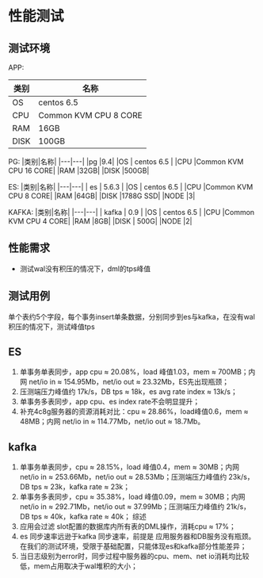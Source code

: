 # 性能测试

## 测试环境

APP:

|类别|名称|
|---|---|
|OS       | centos 6.5 |
|CPU      |Common KVM CPU 8 CORE|
|RAM      |16GB|
|DISK     |100GB|

PG:
|类别|名称|
|---|---|
|pg    |9.4|
|OS       | centos 6.5 |
|CPU      |Common KVM CPU 16 CORE|
|RAM      |32GB|
|DISK     |500GB|

ES:
|类别|名称|
|---|---|
| es | 5.6.3 |
|OS       | centos 6.5 |
|CPU      |Common KVM CPU 8 CORE|
|RAM      |64GB|
|DISK     |1788G SSD|
|NODE     |3|

KAFKA:
|类别|名称|
|---|---|
| kafka | 0.9 |
|OS       | centos 6.5 |
|CPU      |Common KVM CPU 4 CORE|
|RAM      |8GB|
|DISK     | 500G|
|NODE     |2|

## 性能需求

- 测试wal没有积压的情况下，dml的tps峰值

## 测试用例

单个表约5个字段，每个事务insert单条数据，分别同步到es与kafka，在没有wal积压的情况下，测试峰值tps

## ES

1. 单事务单表同步，app cpu ≈ 20.08%，load 峰值1.03，mem ≈ 700MB；内网 net/io in ≈ 154.95Mb，net/io out ≈ 23.32Mb，ES先出现瓶颈；
2. 压测端压力峰值约 17k/s，DB tps ≈ 18k，es avg rate index ≈ 13k/s；
3. 单事务多表同步，app cpu、es index rate不会明显提升；
4. 补充4c8g服务器的资源消耗对比：cpu ≈ 28.86%，load峰值0.6，mem ≈ 48MB；内网 net/io in ≈ 114.77Mb，net/io out ≈ 18.7Mb。

## kafka

1. 单事务单表同步，cpu ≈ 28.15%，load 峰值0.4，mem ≈ 30MB；内网 net/io in ≈ 253.66Mb，net/io out ≈ 28.53Mb；压测端压力峰值约 23k/s，DB tps ≈ 23k，kafka rate ≈ 23k；
2. 单事务多表同步，cpu ≈ 35.38%，load 峰值0.09，mem ≈ 30MB；内网 net/io in ≈ 292.71Mb，net/io out ≈ 37.99Mb；压测端压力峰值约 21k/s，DB tps ≈ 40k，kafka rate ≈ 40k；
综述
1. 应用会过滤 slot配置的数据库内所有表的DML操作，消耗cpu ≈ 17%；
2. es 同步速率远逊于kafka 同步速率，前提是 应用服务器和DB服务没有瓶颈。在我们的测试环境，受限于基础配置，只能体现es和kafka部分性能差异；
3. 当日志级别为error时，同步过程中服务器的cpu、mem、net io消耗均比较低，mem占用取决于wal堆积的大小；

